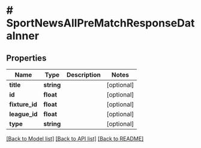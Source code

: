 # # SportNewsAllPreMatchResponseDataInner

## Properties

Name | Type | Description | Notes
------------ | ------------- | ------------- | -------------
**title** | **string** |  | [optional]
**id** | **float** |  | [optional]
**fixture_id** | **float** |  | [optional]
**league_id** | **float** |  | [optional]
**type** | **string** |  | [optional]

[[Back to Model list]](../../README.md#models) [[Back to API list]](../../README.md#endpoints) [[Back to README]](../../README.md)
